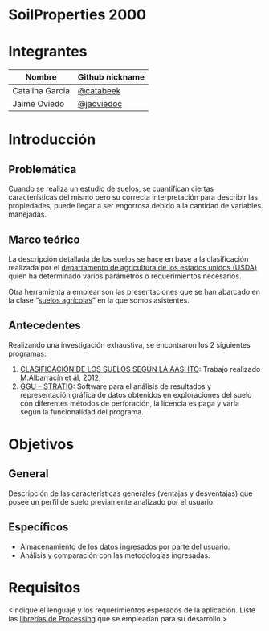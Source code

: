 ﻿

# SoilProperties 2000

# Integrantes

<Complete la siguiente tabla>

| Nombre | Github nickname |
|--------|-----------------|
|Catalina Garcia|[@catabeek](https://github.com/catabeek)|
|Jaime Oviedo|[@jaoviedoc](https://github.com/jaoviedoc)|

# Introducción

## Problemática

Cuando se realiza un estudio de suelos, se cuantifican ciertas características del mismo pero su correcta interpretación para describir las propiedades, puede llegar a ser engorrosa debido a la cantidad de variables manejadas.

## Marco teórico

La descripción detallada de los suelos se hace en base a la clasificación realizada por el [departamento de agricultura de los estados unidos (USDA)](https://www.nrcs.usda.gov/Internet/FSE_DOCUMENTS/nrcs142p2_051546.pdf) quien ha determinado varios parámetros o requerimientos necesarios.


Otra herramienta a emplear son las presentaciones que se han abarcado en la clase “[suelos agrícolas](https://sites.google.com/unal.edu.co/ingenieril)” en la que somos asistentes.

## Antecedentes

Realizando una investigación exhaustiva, se encontraron los 2 siguientes programas:

1.	[CLASIFICACIÓN DE LOS SUELOS SEGÚN LA AASHTO](https://documents.tips/documents/software-para-clasificacion-de-los-suelos.html): Trabajo realizado M.Albarracín et ál, 2012, 
1.	[GGU – STRATIG](http://www.ggu-software.com/software/ggu-field/stratig/ggu-stratig_s.html): Software para el análisis de resultados y representación gráfica de datos obtenidos en exploraciones del suelo con diferentes métodos de perforación, la licencia es paga y varía según la funcionalidad del programa.   

# Objetivos

## General

  Descripción de las características generales (ventajas y desventajas)  que posee un perfil de suelo previamente analizado por el usuario.  

## Específicos

*	Almacenamiento de los datos ingresados por parte del usuario.
*	Análisis y comparación con las metodologías ingresadas. 
  

# Requisitos

<Indique el lenguaje y los requerimientos esperados de la aplicación. Liste las [librerías de Processing](https://processing.org/reference/libraries/) que se emplearían para su desarrollo.>
